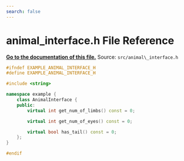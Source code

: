 ```yaml
---
search: false
---
```


# animal\_interface.h File Reference

**[Go to the documentation of this file.](animal__interface_8h.md)**
Source: `src/animal\_interface.h`

    
    
    
    
    
    
    
    
    
    
```cpp
#ifndef EXAMPLE_ANIMAL_INTERFACE_H
#define EXAMPLE_ANIMAL_INTERFACE_H

#include <string>

namespace example {
    class AnimalInterface {
    public:
        virtual int get_num_of_limbs() const = 0;

        virtual int get_num_of_eyes() const = 0;

        virtual bool has_tail() const = 0;
    };
}

#endif
```


    
  
